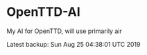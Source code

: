 # OpenTTD-AI
My AI for OpenTTD, will use primarily air

Latest backup: Sun Aug 25 04:38:01 UTC 2019
